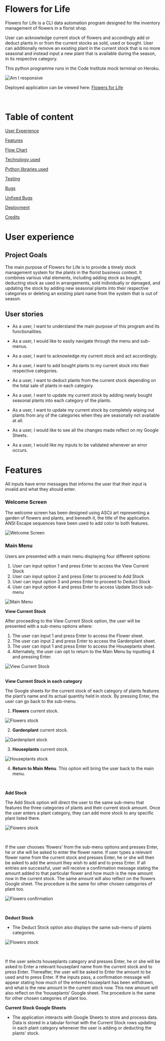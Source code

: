# Flowers for Life

Flowers for Life is a CLI data automation program designed for the inventory management of flowers in a florist shop. 

User can acknowledge current stock of flowers and accordingly add or deduct plants in or from the current stocks as sold, used or bought. User can additionally remove an existing plant in the current stock that is no more seasonal and instead input a new plant that is available during the season, in its respective category.

This python programme runs in the Code Institute mock terminal on Heroku.

![Am I responsive](../flowerslife/assets/img/am_i_responsive.png)

Deployed application can be viewed here: [Flowers for Life]( https://flowers-for-life-409563cf12eb.herokuapp.com/)

<br> 

# Table of content

[User Experience](#user-experience)

[Features](#features)

[Flow Chart](#flow-chart)

[Technology used](#technology-used)

[Python libraries used](#python-libraries-used)

[Testing](#testing)

[Bugs](#bugs)

[Unfixed Bugs](#unfixed-bugs)

[Deployment](#deployment)

[Credits](#credits)


# User experience

## Project Goals

The main purpose of Flowers for Life is to provide a timely stock management system for the plants in the florist business context. It combines various vital elements, including adding stock as bought, deducting stock as used in arrangements, sold individually or damaged, and updating the stock by adding new seasonal plants into their respective categories or deleting an existing plant name from the system that is out of season. 


## User stories

* As a user, I want to understand the main purpose of this program and its functionalities.

* As a user, I would like to easily navigate through the menu and sub-menus.

* As a user, I want to acknowledge my current stock and act accordingly.

* As a user, I want to add bought plants to my current stock into their respective categories. 

* As a user, I want to deduct plants from the current stock depending on the total sale of plants in each category.

* As a user, I want to update my current stock by adding newly bought seasonal plants into each category of the plants.

* As a user, I want to update my current stock by completely wiping out plants from any of the categories when they are seasonally not available at all.

* As a user, I would like to see all the changes made reflect on my Google Sheets.

* As a user, I would like my inputs to be validated whenever an error occurs.

# Features
All inputs have error messages that informs the user that their input is invalid and what they should enter.

### Welcome Screen
The welcome screen has been designed using ASCii art representing a garden of flowers and plants, and beneath it, the title of the application. ANSI Escape sequences have been used to add color to both features.

![Welcome Screen](../flowerslife/assets/img/welcome_screen.png)

### Main Menu
Users are presented with a main menu displaying four different options:

1.	User can input option 1 and press Enter to access the View Current Stock
2.	User can input option 2 and press Enter to proceed to Add Stock 
3.	User can input option 3 and press Enter to proceed to Deduct Stock
4.	User can input option 4 and press Enter to access Update Stock sub-menu

![Main Menu](../flowerslife/assets/img/main_menu.png)
<br>  

**View Current Stock**

After proceeding to the View Current Stock option, the user will be presented with a sub-menu options where:
1. The user can input 1 and press Enter to access the Flower sheet.
2. The user can input 2 and press Enter to access the Gardenplant sheet.
3. The user can input 1 and press Enter to access the Houseplants sheet.
6. Alternately, the user can opt to return to the Main Menu by inputting 4 and pressing Enter.


![View Current Stock](../flowerslife/assets/img/stock_submenu.png)   
<br>

**View Current Stock in each category**

The Google sheets for the current stock of each category of plants features the plant’s name and its actual quantity held in stock. By pressing Enter, the user can go back to the sub-menu.

1. **Flowers** current stock.

![Flowers stock](../flowerslife/assets/img/flowers_stock.png)

2. **Gardenplant** current stock.

![Gardenplant stock](../flowerslife/assets/img/gardenplant_stock.png)

3. **Houseplants** current stock.

![Houseplants stock](../flowerslife/assets/img/houseplant_stock.png)

4.	**Return to Main Menu**.
This option will bring the user back to the main menu.

<br>

**Add Stock**

The Add Stock option will direct the user to the same sub-menu that features the three categories of plants and their current stock amount. Once the user enters a plant category, they can add more stock to any specific plant listed there.

![Flowers stock](../flowerslife/assets/img/flowers_stock.png)

<br>

If the user chooses ‘flowers’ from the sub-menu options and presses Enter, he or she will be asked to enter the flower name. If user types a relevant flower name from the current stock and presses Enter, he or she will then be asked to add the amount they wish to add and to press Enter. If all entries are successful, user will receive a confirmation message stating the amount added to that particular flower and how much is the new amount now in the current stock.   The same amount will also reflect on the flowers Google sheet. The procedure is the same for other chosen categories of plant too.


![Flowers confirmation](../flowerslife/assets/img/addstock.png)

<br>

**Deduct Stock**

- The Deduct Stock option also displays the same sub-menu of plants categories.  

![Flowers stock](../flowerslife/assets/img/deduct_stock.png)

<br>

If the user selects houseplants category and presses Enter, he or she will be asked to Enter a relevant houseplant name from the current stock and to press Enter. Thereafter, the user will be asked to Enter the amount to be used and to press Enter. If the inputs pass, a confirmation message will appear stating how much of the entered houseplant has been withdrawn, and what is the new amount in the current stock now. This new amount will also reflect on the ‘houseplants’ Google sheet. The procedure is the same for other chosen categories of plant too.

**Current Stock Google Sheets**

- The application interacts with Google Sheets to store and process data. Data is stored in a tabular format with the Current Stock rows updating in each plant category whenever the user is adding or deducting the plants’ stock.




